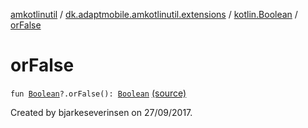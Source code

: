 [amkotlinutil](../../index.md) / [dk.adaptmobile.amkotlinutil.extensions](../index.md) / [kotlin.Boolean](index.md) / [orFalse](./or-false.md)

# orFalse

`fun `[`Boolean`](https://kotlinlang.org/api/latest/jvm/stdlib/kotlin/-boolean/index.html)`?.orFalse(): `[`Boolean`](https://kotlinlang.org/api/latest/jvm/stdlib/kotlin/-boolean/index.html) [(source)](https://github.com/adaptmobile-organization/amkotlinutil/tree/master/amkotlinutil/src/main/java/dk/adaptmobile/amkotlinutil/extensions/BooleanExtensions.kt#L7)

Created by bjarkeseverinsen on 27/09/2017.

